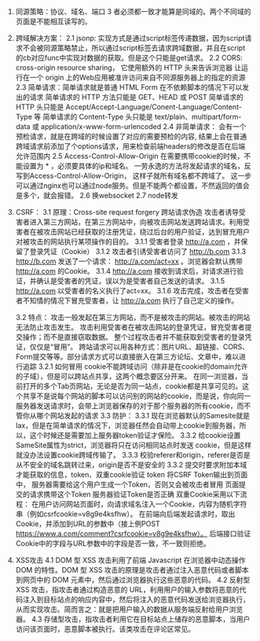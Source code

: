 1. 同源策略：协议、域名、端口 3 者必须都一致才能算是同域的。两个不同域的页面是不能相互读写的。

2. 跨域解决方案：
   2.1 jsonp: 实现方式是通过script标签传递数据，因为script请求不会被同源策略禁止，所以通过script标签去请求跨域数据，并且在script的cb对应func中实现对数据的获取。但是这个只能是get请求。
   2.2 CORS: cross-origin resource sharing， 它使用额外的 HTTP 头来告诉浏览器 让运行在一个 origin 上的Web应用被准许访问来自不同源服务器上的指定的资源
   2.3 简单请求：简单请求就是普通 HTML Form 在不依赖脚本的情况下可以发出的请求
      简单请求的 HTTP 方法只能是 GET、HEAD 或 POST
      简单请求的 HTTP 头只能是 Accept/Accept-Language/Conent-Language/Content-Type 等
      简单请求的 Content-Type 头只能是 text/plain、multipart/form-data 或 application/x-www-form-urlencoded
   2.4 非简单请求：
      会有一个预检请求，就是在跨域的时候设置了对应的需要预检的内容,
      结果上会在普通跨域请求前添加了个options请求，用来检查前端headers的修改是否在后端允许范围内
   2.5 Access-Control-Allow-Origin 在需要携带cookie的时候，不能设置为 * ，必须要具体的ip和域名。
      一劳永逸的方法将发起请求的域名，反写到Access-Control-Allow-Origin， 这样子就所有域名都不跨域了。
      这一步可以通过nginx也可以通过node服务。但是不能两个都设置，不然返回的值会是多个，就会报错。
   2.6 换websocket
   2.7 node转发

3. CSRF：
   3.1 原理：Cross-site request forgery 跨站请求伪造
      攻击者诱导受害者进入第三方网站，在第三方网站中，向被攻击网站发送跨站请求。利用受害者在被攻击网站已经获取的注册凭证，绕过后台的用户验证，达到冒充用户对被攻击的网站执行某项操作的目的。
         3.1.1 受害者登录 http://a.com ，并保留了登录凭证（Cookie）
         3.1.2 攻击者引诱受害者访问了 http://b.com
         3.1.3 http://b.com 发送了一个请求： http://a.com/act=xx 。浏览器会默认携带 http://a.com 的Cookie。
         3.1.4 http://a.com 接收到请求后，对请求进行验证，并确认是受害者的凭证，误以为是受害者自己发送的请求。
         3.1.5 http://a.com 以受害者的名义执行了act=xx。
         3.1.6 攻击完成，攻击者在受害者不知情的情况下冒充受害者，让 http://a.com 执行了自己定义的操作。

   3.2 特点：
      攻击一般发起在第三方网站，而不是被攻击的网站。被攻击的网站无法防止攻击发生。
      攻击利用受害者在被攻击网站的登录凭证，冒充受害者提交操作；而不是直接窃取数据。
      整个过程攻击者并不能获取到受害者的登录凭证，仅仅是“冒用”。
      跨站请求可以用各种方式：图片URL、超链接、CORS、Form提交等等。部分请求方式可以直接嵌入在第三方论坛、文章中，难以进行追踪
      3.2.1 如何冒用
         cookie不能跨域访问（除非是在cookie的domain允许的子域），但是可以跨站点共享，这两个概念要区分开来。
         在同一浏览器，当前打开的多个Tab页网站，无论是否为同一站点，cookie都是共享可见的。这个共享不是说每个网站的脚本可以访问别的网站的cookie，而是说，你向同一服务器发送请求时，会带上浏览器保存的对于那个服务器的所有cookie，而不管你从哪个网站发起的请求
   3.3 防护：
      3.3.1 现在浏览器默认的Samesite就是lax，但是在简单请求的情况下，浏览器任然会自动带上cookie到服务器，所以，这个时候还是需要加上服务器token验证才保险。
      3.3.2 给cookie设置SameSite属性为strict，浏览器将只在访问相同站点时发送 cookie，但是这样就没办法设置cookie跨域传输了。
      3.3.3 校验referer和origin，referer是否是从不安全的域名跳转过来，origin是否不是安全的
      3.3.2 提交时要求附加本域才能获取的信息，token、双重cookie验证
         token
            将CSRF Token输出到页面中， 服务器需要给这个用户生成一个Token，否则又会被攻击者冒用
            页面提交的请求携带这个Token
            服务器验证Token是否正确
         双重Cookie采用以下流程：
            在用户访问网站页面时，向请求域名注入一个Cookie，内容为随机字符串（例如csrfcookie=v8g9e4ksfhw）。
            在前端向后端发起请求时，取出Cookie，并添加到URL的参数中（接上例POST https://www.a.com/comment?csrfcookie=v8g9e4ksfhw）。
            后端接口验证Cookie中的字段与URL参数中的字段是否一致，不一致则拒绝。

4. XSS攻击
   4.1 DOM 型 XSS 攻击利用了前端 Javascript 在浏览器中动态操作 DOM 的特性。DOM 型 XSS 攻击的原理是攻击者通过注入恶意代码或者脚本到网页中的 DOM 元素中，然后通过浏览器执行这些恶意的代码。
   4.2 反射型 XSS 攻击，指攻击者通过构造恶意的 URL，利用用户的输入参数将恶意的代码注入到目标站点的响应内容中，然后将注入的恶意代码发送给浏览器执行，从而实现攻击。简而言之：就是把用户输入的数据从服务端反射给用户浏览器。
   4.3 存储型攻击，指攻击者利用它在目标站点上储存的恶意脚本，当用户访问该页面时，恶意脚本被执行。该类攻击在评论区常见。
